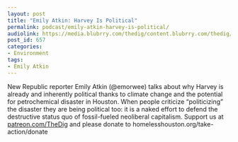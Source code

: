 ```yaml
---
layout: post
title: "Emily Atkin: Harvey Is Political"
permalink: podcast/emily-atkin-harvey-is-political/
audiolink: https://media.blubrry.com/thedig/content.blubrry.com/thedig/The_Dig_-_EP_44_-_Atkin.mp3
post_id: 657
categories: 
- Environment
tags: 
- Emily Atkin
---
```


New Republic reporter Emily Atkin (@emorwee) talks about why Harvey is already and inherently political thanks to climate change and the potential for petrochemical disaster in Houston. When people criticize “politicizing” the disaster they are being political too: it is a naked effort to defend the destructive status quo of fossil-fueled neoliberal capitalism. Support us at [patreon.com/TheDig](http://www.patreon.com/TheDig)  and please donate to homelesshouston.org/take-action/donate